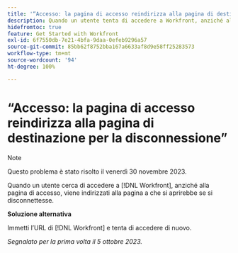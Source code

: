 ```yaml
---
title: '“Accesso: la pagina di accesso reindirizza alla pagina di destinazione per la disconnessione”'
description: Quando un utente tenta di accedere a Workfront, anziché alla pagina di accesso, viene indirizzato alla pagina che si aprirebbe se si disconnettesse.
hidefromtoc: true
feature: Get Started with Workfront
exl-id: 6f7550db-7e21-4bfa-9daa-0efeb9296a57
source-git-commit: 85bb62f8752bba167a6633af8d9e58ff25283573
workflow-type: tm+mt
source-wordcount: '94'
ht-degree: 100%

---
```


# “Accesso: la pagina di accesso reindirizza alla pagina di destinazione per la disconnessione”

>[!NOTE]
>
>Questo problema è stato risolto il venerdì 30 novembre 2023.

Quando un utente cerca di accedere a [!DNL Workfront], anziché alla pagina di accesso, viene indirizzati alla pagina a che si aprirebbe se si disconnettesse.

**Soluzione alternativa**

Immetti l’URL di [!DNL Workfront] e tenta di accedere di nuovo.

_Segnalato per la prima volta il 5 ottobre 2023._
